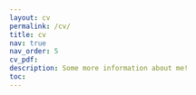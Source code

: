 ```yaml
---
layout: cv
permalink: /cv/
title: cv
nav: true
nav_order: 5
cv_pdf:
description: Some more information about me!
toc:
---
```

